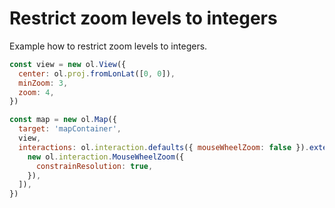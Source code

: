 # Restrict zoom levels to integers

Example how to restrict zoom levels to integers.

```js
const view = new ol.View({
  center: ol.proj.fromLonLat([0, 0]),
  minZoom: 3,
  zoom: 4,
})

const map = new ol.Map({
  target: 'mapContainer',
  view,
  interactions: ol.interaction.defaults({ mouseWheelZoom: false }).extend([
    new ol.interaction.MouseWheelZoom({
      constrainResolution: true,
    }),
  ]),
})
```
